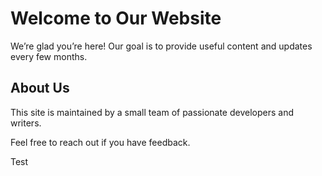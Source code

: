 # Welcome to Our Website

We’re glad you’re here! Our goal is to provide useful content and updates every few months.

## About Us

This site is maintained by a small team of passionate developers and writers.

Feel free to reach out if you have feedback.

Test

